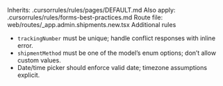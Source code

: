 Inherits: .cursorrules/rules/pages/DEFAULT.md
Also apply: .cursorrules/rules/forms-best-practices.md
Route file: web/routes/_app.admin.shipments.new.tsx
Additional rules
- `trackingNumber` must be unique; handle conflict responses with inline error.
- `shipmentMethod` must be one of the model’s enum options; don’t allow custom values.
- Date/time picker should enforce valid date; timezone assumptions explicit.
